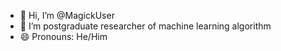 - 👋 Hi, I’m @MagickUser
- 👀 I’m postgraduate researcher of machine learning algorithm
- 😄 Pronouns: He/Him
